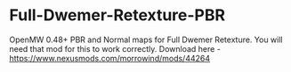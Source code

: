 # Full-Dwemer-Retexture-PBR
OpenMW 0.48+  PBR and Normal maps for Full Dwemer Retexture. You will need that mod for this to work correctly. Download here - https://www.nexusmods.com/morrowind/mods/44264

